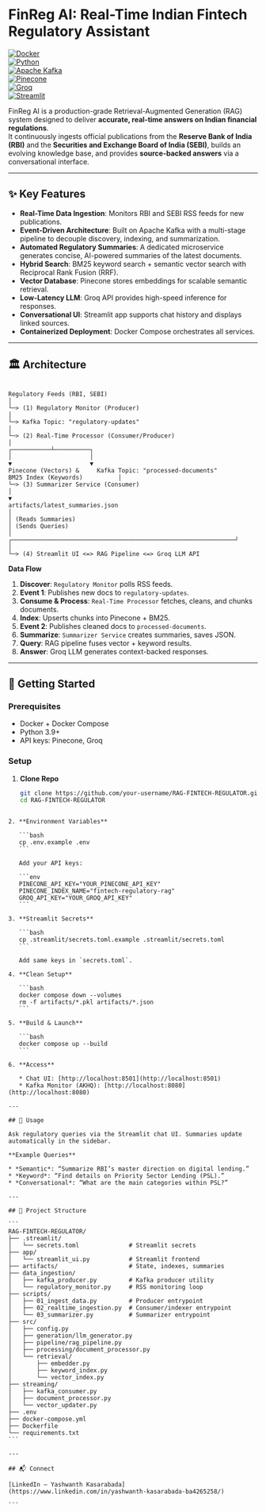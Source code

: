 
# FinReg AI: Real-Time Indian Fintech Regulatory Assistant

[![Docker](https://img.shields.io/badge/Docker-ready-blue?logo=docker)](https://www.docker.com/)  
[![Python](https://img.shields.io/badge/Python-3.9+-green?logo=python)](https://www.python.org/)  
[![Apache Kafka](https://img.shields.io/badge/Apache%20Kafka-streaming-black?logo=apachekafka)](https://kafka.apache.org/)  
[![Pinecone](https://img.shields.io/badge/Pinecone-Vector%20DB-orange)](https://www.pinecone.io/)  
[![Groq](https://img.shields.io/badge/Groq-LLM%20Inference-red)](https://groq.com/)  
[![Streamlit](https://img.shields.io/badge/Streamlit-UI%20Framework-FF4B4B?logo=streamlit)](https://streamlit.io/)  

FinReg AI is a production-grade Retrieval-Augmented Generation (RAG) system designed to deliver **accurate, real-time answers on Indian financial regulations**.  
It continuously ingests official publications from the **Reserve Bank of India (RBI)** and the **Securities and Exchange Board of India (SEBI)**, builds an evolving knowledge base, and provides **source-backed answers** via a conversational interface.

---

## ✨ Key Features

- **Real-Time Data Ingestion**: Monitors RBI and SEBI RSS feeds for new publications.  
- **Event-Driven Architecture**: Built on Apache Kafka with a multi-stage pipeline to decouple discovery, indexing, and summarization.  
- **Automated Regulatory Summaries**: A dedicated microservice generates concise, AI-powered summaries of the latest documents.  
- **Hybrid Search**: BM25 keyword search + semantic vector search with Reciprocal Rank Fusion (RRF).  
- **Vector Database**: Pinecone stores embeddings for scalable semantic retrieval.  
- **Low-Latency LLM**: Groq API provides high-speed inference for responses.  
- **Conversational UI**: Streamlit app supports chat history and displays linked sources.  
- **Containerized Deployment**: Docker Compose orchestrates all services.

---

## 🏛️ Architecture

```

Regulatory Feeds (RBI, SEBI)
│
└─> (1) Regulatory Monitor (Producer)
│
└─> Kafka Topic: "regulatory-updates"
│
└─> (2) Real-Time Processor (Consumer/Producer)
│
┌───────────┴──────────┐
│                      │
▼                      ▼
Pinecone (Vectors) &     Kafka Topic: "processed-documents"
BM25 Index (Keywords)          │
└─> (3) Summarizer Service (Consumer)
│
▼
artifacts/latest_summaries.json
│
│ (Reads Summaries)
│ (Sends Queries)
│
┌───────────────────────────────────────────────────────────────┘
│
└─> (4) Streamlit UI <=> RAG Pipeline <=> Groq LLM API

````

**Data Flow**  
1. **Discover**: `Regulatory Monitor` polls RSS feeds.  
2. **Event 1**: Publishes new docs to `regulatory-updates`.  
3. **Consume & Process**: `Real-Time Processor` fetches, cleans, and chunks documents.  
4. **Index**: Upserts chunks into Pinecone + BM25.  
5. **Event 2**: Publishes cleaned docs to `processed-documents`.  
6. **Summarize**: `Summarizer Service` creates summaries, saves JSON.  
7. **Query**: RAG pipeline fuses vector + keyword results.  
8. **Answer**: Groq LLM generates context-backed responses.

---

## 🚀 Getting Started

### Prerequisites
- Docker + Docker Compose  
- Python 3.9+  
- API keys: Pinecone, Groq  

### Setup

1. **Clone Repo**
   ```bash
   git clone https://github.com/your-username/RAG-FINTECH-REGULATOR.git
   cd RAG-FINTECH-REGULATOR
````

2. **Environment Variables**

   ```bash
   cp .env.example .env
   ```

   Add your API keys:

   ```env
   PINECONE_API_KEY="YOUR_PINECONE_API_KEY"
   PINECONE_INDEX_NAME="fintech-regulatory-rag"
   GROQ_API_KEY="YOUR_GROQ_API_KEY"
   ```

3. **Streamlit Secrets**

   ```bash
   cp .streamlit/secrets.toml.example .streamlit/secrets.toml
   ```

   Add same keys in `secrets.toml`.

4. **Clean Setup**

   ```bash
   docker compose down --volumes
   rm -f artifacts/*.pkl artifacts/*.json
   ```

5. **Build & Launch**

   ```bash
   docker compose up --build
   ```

6. **Access**

   * Chat UI: [http://localhost:8501](http://localhost:8501)
   * Kafka Monitor (AKHQ): [http://localhost:8080](http://localhost:8080)

---

## 🔧 Usage

Ask regulatory queries via the Streamlit chat UI. Summaries update automatically in the sidebar.

**Example Queries**

* *Semantic*: “Summarize RBI’s master direction on digital lending.”
* *Keyword*: “Find details on Priority Sector Lending (PSL).”
* *Conversational*: “What are the main categories within PSL?”

---

## 📂 Project Structure

```
RAG-FINTECH-REGULATOR/
├── .streamlit/
│   └── secrets.toml              # Streamlit secrets
├── app/
│   └── streamlit_ui.py           # Streamlit frontend
├── artifacts/                    # State, indexes, summaries
├── data_ingestion/
│   ├── kafka_producer.py         # Kafka producer utility
│   └── regulatory_monitor.py     # RSS monitoring loop
├── scripts/
│   ├── 01_ingest_data.py         # Producer entrypoint
│   ├── 02_realtime_ingestion.py  # Consumer/indexer entrypoint
│   └── 03_summarizer.py          # Summarizer entrypoint
├── src/
│   ├── config.py
│   ├── generation/llm_generator.py
│   ├── pipeline/rag_pipeline.py
│   ├── processing/document_processor.py
│   └── retrieval/
│       ├── embedder.py
│       ├── keyword_index.py
│       └── vector_index.py
├── streaming/
│   ├── kafka_consumer.py
│   ├── document_processor.py
│   └── vector_updater.py
├── .env
├── docker-compose.yml
├── Dockerfile
└── requirements.txt
```

---

## 📬 Connect

[LinkedIn – Yashwanth Kasarabada](https://www.linkedin.com/in/yashwanth-kasarabada-ba4265258/)

```
